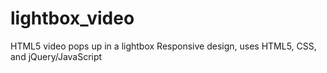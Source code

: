 # lightbox_video
HTML5 video pops up in a lightbox
Responsive design, uses HTML5, CSS, and jQuery/JavaScript
